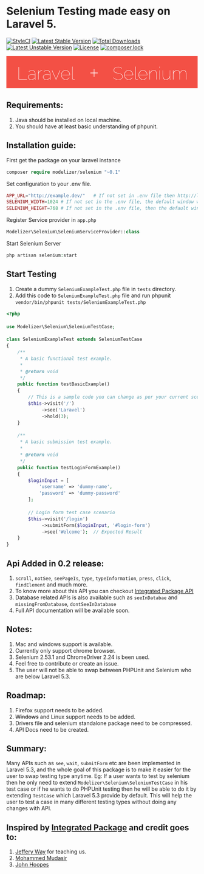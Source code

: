# Selenium Testing made easy on Laravel 5.
[![StyleCI](https://styleci.io/repos/57591685/shield)](https://styleci.io/repos/57591685)
[![Latest Stable Version](https://poser.pugx.org/modelizer/selenium/v/stable)](https://packagist.org/packages/modelizer/selenium?format=flat-square)
[![Total Downloads](https://poser.pugx.org/modelizer/selenium/downloads)](https://packagist.org/packages/modelizer/selenium?format=flat-square)
[![Latest Unstable Version](https://poser.pugx.org/modelizer/selenium/v/unstable)](https://packagist.org/packages/modelizer/selenium?format=flat-square)
[![License](https://poser.pugx.org/modelizer/selenium/license)](https://packagist.org/packages/modelizer/selenium?format=flat-square)
[![composer.lock](https://poser.pugx.org/modelizer/selenium/composerlock)](https://packagist.org/packages/modelizer/selenium?format=flat-square)

<img src="images/laravel-plus-selenium.gif" />

## Requirements:
1. Java should be installed on local machine.
2. You should have at least basic understanding of phpunit.

## Installation guide:
First get the package on your laravel instance
```php
composer require modelizer/selenium "~0.1"
```

Set configuration to your .env file.
```php
APP_URL="http://example.dev/"   # If not set in .env file then http://localhost will be use as default
SELENIUM_WIDTH=1024 # If not set in the .env file, the default window width will be used
SELENIUM_HEIGHT=768 # If not set in the .env file, then the default window height will be used
```

Register Service provider in `app.php`
```php 
Modelizer\Selenium\SeleniumServiceProvider::class 
```

Start Selenium Server 
```php 
php artisan selenium:start
```

## Start Testing
1. Create a dummy `SeleniumExampleTest.php` file in `tests` directory.
2. Add this code to `SeleniumExampleTest.php` file and run phpunit `vendor/bin/phpunit tests/SeleniumExampleTest.php`
```php
<?php

use Modelizer\Selenium\SeleniumTestCase;

class SeleniumExampleTest extends SeleniumTestCase
{
    /**
     * A basic functional test example.
     *
     * @return void
     */
    public function testBasicExample()
    {
        // This is a sample code you can change as per your current scenario
        $this->visit('/')
             ->see('Laravel')
             ->hold(3);
    }
    
    /**
     * A basic submission test example.
     *
     * @return void
     */
    public function testLoginFormExample()
    {
        $loginInput = [
            'username' => 'dummy-name',
            'password' => 'dummy-password'
        ];
    
        // Login form test case scenario
        $this->visit('/login')
             ->submitForm($loginInput, '#login-form')
             ->see('Welcome');  // Expected Result
    }
}
```
## Api Added in 0.2 release:
1. `scroll`, `notSee`, `seePageIs`, `type`, `typeInformation`, `press`, `click`, `findElement` and much more.
2. To know more about this API you can checkout [Integrated Package API](https://github.com/laracasts/Integrated/wiki/Learn-the-API)
3. Database related APIs is also available such as `seeInDatabae` and `missingFromDatabase`, `dontSeeInDatabase`
4. Full API documentation will be available soon.

## Notes:
1. Mac and windows support is available.
2. Currently only support chrome browser.
3. Selenium 2.53.1 and ChromeDriver 2.24 is been used.
4. Feel free to contribute or create an issue.
5. The user will not be able to swap between PHPUnit and Selenium who are below Laravel 5.3.

## Roadmap:
1. Firefox support needs to be added.
2. ~~Windows~~ and Linux support needs to be added.
3. Drivers file and selenium standalone package need to be compressed.
4. API Docs need to be created.

## Summary:
Many APIs such as `see`, `wait`, `submitForm` etc are been implemented in Laravel 5.3, and the whole goal of this package is to make it easier for the user to swap testing type anytime. 
Eg: If a user wants to test by selenium then he only need to extend `Modelizer\Selenium\SeleniumTestCase` in his test case or if he wants to do PHPUnit testing then he will be able to do it by extending `TestCase` which Laravel 5.3 provide by default. This will help the user to test a case in many different testing types without doing any changes with API.

## Inspired by [Integrated Package](https://github.com/laracasts/Integrated) and credit goes to:
1. [Jeffery Way](https://github.com/JeffreyWay) for teaching us.
2. [Mohammed Mudasir](https://github.com/Modelizer)
3. [John Hoopes](https://github.com/jhoopes)

